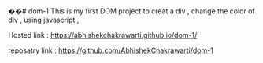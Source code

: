 ��#   d o m - 1 
 
 This is my first DOM project to creat a div , change the color of div , using javascript ,

Hosted link : https://abhishekchakrawarti.github.io/dom-1/

reposatry link : https://github.com/AbhishekChakrawarti/dom-1
